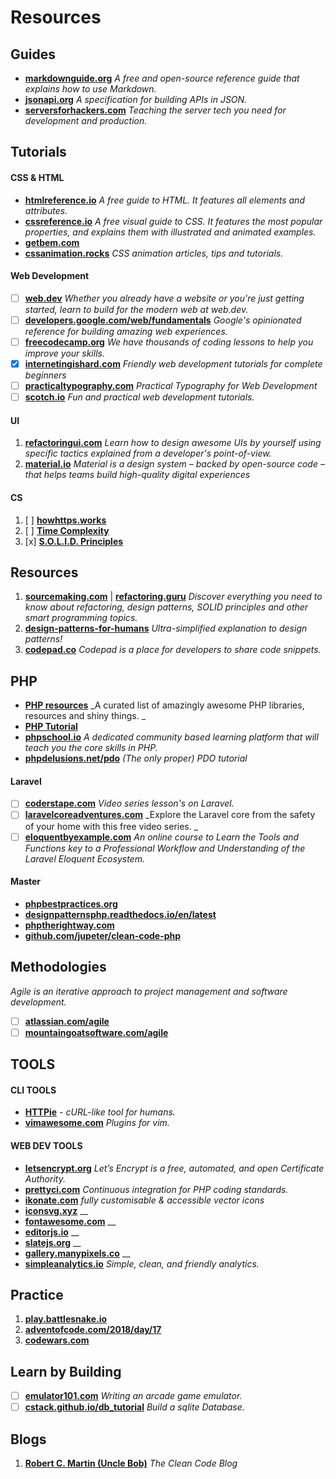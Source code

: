 # Resources

## Guides
- **[markdownguide.org](markdownguide.org)** _A free and open-source reference guide that explains how to use Markdown._
- **[jsonapi.org](jsonapi.org)** _A specification for building APIs in JSON._
- **[serversforhackers.com](serversforhackers.com)** _Teaching the server tech you need for development and production._

## Tutorials

#### CSS & HTML
- **[htmlreference.io](https://htmlreference.io/)** _A free guide to HTML. It features all elements and attributes._
- **[cssreference.io](https://cssreference.io/)** _A free visual guide to CSS. It features the most popular properties, and explains them with illustrated and animated examples._
- **[getbem.com](getbem.com)**
- **[cssanimation.rocks](cssanimation.rocks)** _CSS animation articles, tips and tutorials._

#### Web Development
- [ ] **[web.dev](https://web.dev/about)** _Whether you already have a website or you're just getting started, learn to build for the modern web at web.dev._
- [ ] **[developers.google.com/web/fundamentals](https://developers.google.com/web/fundamentals/)** _Google's opinionated reference for building amazing web experiences._
- [ ] **[freecodecamp.org](freecodecamp.org)** _We have thousands of coding lessons to help you improve your skills._
- [x] **[internetingishard.com](internetingishard.com)** _Friendly web development tutorials for complete beginners_
- [ ] **[practicaltypography.com](practicaltypography.com)** _Practical Typography for Web Development_
- [ ] **[scotch.io](scotch.io)** _Fun and practical web development tutorials._

#### UI
1. **[refactoringui.com](https://refactoringui.com/)** _Learn how to design awesome UIs by yourself using specific tactics explained from a developer's point-of-view._
1. **[material.io](https://material.io/)** _Material is a design system – backed by open-source code – that helps teams build high-quality digital experiences_

#### CS
1. [ ] **[howhttps.works](howhttps.works)**
1. [ ] **[Time Complexity](adrianmejia.com/blog/2018/04/05/most-popular-algorithms-time-complexity-every-programmer-should-know-free-online-tutorial-course/)**
1. [x] **[S.O.L.I.D. Principles](https://scotch.io/bar-talk/s-o-l-i-d-the-first-five-principles-of-object-oriented-design#toc-interface-segregation-principle)**


## Resources
1. **[sourcemaking.com](https://sourcemaking.com/)** | **[refactoring.guru](https://refactoring.guru/)** _Discover everything you need to know about refactoring, design patterns, SOLID principles and other smart programming topics._
1. **[design-patterns-for-humans](https://github.com/kamranahmedse/design-patterns-for-humans)** _Ultra-simplified explanation to design patterns!_
1. **[codepad.co](codepad.co)** _Codepad is a place for developers to share code snippets._

## PHP
- **[PHP resources](https://github.com/ziadoz/awesome-php)** _A curated list of amazingly awesome PHP libraries, resources and shiny things. _
- **[PHP Tutorial](https://developer.hyvor.com/tutorials/php/introduction)**
- **[phpschool.io](phpschool.io)** _A dedicated community based learning platform that will teach you the core skills in PHP._
- **[phpdelusions.net/pdo](phpdelusions.net/pdo)** _(The only proper) PDO tutorial_

#### Laravel
- [ ] **[coderstape.com](coderstape.com)** _Video series lesson's on Laravel._
- [ ] **[laravelcoreadventures.com](laravelcoreadventures.com)** _Explore the Laravel core from the safety of your home with this free video series. _
- [ ] **[eloquentbyexample.com](eloquentbyexample.com)** _An online course to Learn the Tools and Functions key to a Professional
Workflow and Understanding of the Laravel Eloquent Ecosystem._

#### Master
- **[phpbestpractices.org](phpbestpractices.org)**
- **[designpatternsphp.readthedocs.io/en/latest](designpatternsphp.readthedocs.io/en/latest)**
- **[phptherightway.com](phptherightway.com)**
- **[github.com/jupeter/clean-code-php](github.com/jupeter/clean-code-php)**

## Methodologies
_Agile is an iterative approach to project management and software development._
* [ ] **[atlassian.com/agile](atlassian.com/agile)** 
* [ ] **[mountaingoatsoftware.com/agile](mountaingoatsoftware.com/agile)**

## TOOLS
#### CLI TOOLS
- **[HTTPie](https://httpie.org)** _- cURL-like tool for humans._
- **[vimawesome.com](https://vimawesome.com/)** _Plugins for vim._

#### WEB DEV TOOLS
* **[letsencrypt.org](https://letsencrypt.org/)** _Let’s Encrypt is a free, automated, and open Certificate Authority._
* **[prettyci.com](prettyci.com)** _Continuous integration for PHP coding standards._
* **[ikonate.com](ikonate.com)** _fully customisable & accessible vector icons_
* **[iconsvg.xyz](iconsvg.xyz)** __
* **[fontawesome.com](fontawesome.com)** __
* **[editorjs.io](editorjs.io)** __
* **[slatejs.org](slatejs.org)** __
* **[gallery.manypixels.co](gallery.manypixels.co)** __
* **[simpleanalytics.io](simpleanalytics.io)** _Simple, clean, and friendly analytics._

## Practice
1. **[play.battlesnake.io](play.battlesnake.io)**
1. **[adventofcode.com/2018/day/17](adventofcode.com/2018/day/17)**
1. **[codewars.com](codewars.com)**

## Learn by Building
* [ ] **[emulator101.com](emulator101.com)** _Writing an arcade game emulator._
* [ ] **[cstack.github.io/db_tutorial](cstack.github.io/db_tutorial)** _Build a sqlite Database._

## Blogs
1. **[Robert C. Martin (Uncle Bob)](blog.cleancoder.com)** _The Clean Code Blog_
